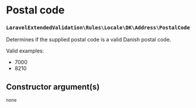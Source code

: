 # Postal code
### `LaravelExtendedValidation\Rules\Locale\DK\Address\PostalCode`

Determines if the supplied postal code is a valid Danish postal code.

Valid examples:

- 7000
- 8210

## Constructor argument(s)

```php
none
```